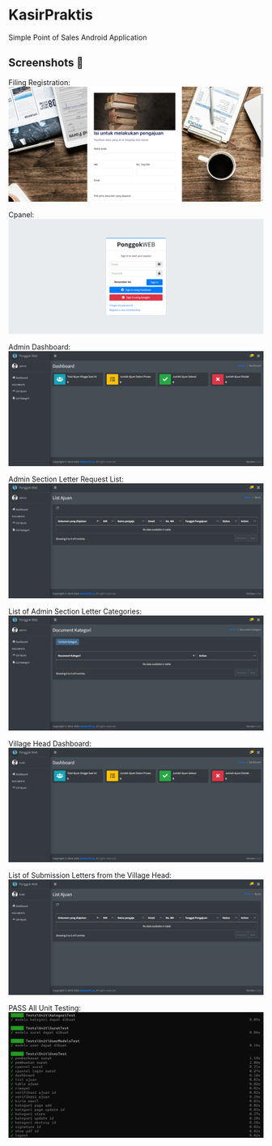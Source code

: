# KasirPraktis
Simple Point of Sales Android Application

## Screenshots 📱 
Filing Registration:
![](https://github.com/Chafithafid30/Aplikasi-Website-Desa-Ponggok-Blitar/blob/94f96fd58993c28f7ff39cd3674803ced6e2ff9f/Halaman%20Pendaftaran%20Pemberkasan.png)

Cpanel:
![](https://github.com/Chafithafid30/Aplikasi-Website-Desa-Ponggok-Blitar/blob/94f96fd58993c28f7ff39cd3674803ced6e2ff9f/Halaman%20cpanel.png)

Admin Dashboard:
![](https://github.com/Chafithafid30/Aplikasi-Website-Desa-Ponggok-Blitar/blob/94f96fd58993c28f7ff39cd3674803ced6e2ff9f/Halaman%20Dashboard%20Admin.png)

Admin Section Letter Request List:
![](https://github.com/Chafithafid30/Aplikasi-Website-Desa-Ponggok-Blitar/blob/94f96fd58993c28f7ff39cd3674803ced6e2ff9f/Halaman%20List%20Ajuan%20Admin.png)

List of Admin Section Letter Categories:
![](https://github.com/Chafithafid30/Aplikasi-Website-Desa-Ponggok-Blitar/blob/94f96fd58993c28f7ff39cd3674803ced6e2ff9f/Halaman%20List%20Kategori%20Admin.png)

Village Head Dashboard:
![](https://github.com/Chafithafid30/Aplikasi-Website-Desa-Ponggok-Blitar/blob/94f96fd58993c28f7ff39cd3674803ced6e2ff9f/Halaman%20Dashboard%20Lurah.png)

List of Submission Letters from the Village Head:
![](https://github.com/Chafithafid30/Aplikasi-Website-Desa-Ponggok-Blitar/blob/94f96fd58993c28f7ff39cd3674803ced6e2ff9f/Halaman%20List%20Ajuan%20Lurah.png)

PASS All Unit Testing:
![](https://github.com/Chafithafid30/Aplikasi-Website-Desa-Ponggok-Blitar/blob/4c2d4528a8ce68932c4f0e5bc5294e879cc62c6a/PASS%20All%20Unit%20Test.png)

